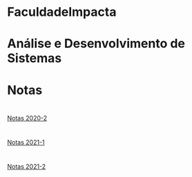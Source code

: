 # FaculdadeImpacta
# Análise e Desenvolvimento de Sistemas
# Notas
#
<a href="https://account.impacta.edu.br/aluno/boletim-ac.print.php?codigo=MDE2TVRZek9ETXhNakEyTXc9PU56QXpNREE9">Notas 2020-2</a>
#
<a href="https://account.impacta.edu.br/aluno/boletim-ac.print.php?codigo=MDE2TVRZek9ETXhOekF3TkE9PU56WTBNems9">Notas 2021-1</a>
#
<a href="https://account.impacta.edu.br/aluno/boletim-ac.print.php?codigo=MDE2TVRZek9ETXhOekF3TkE9PU9ERTVOVE09">Notas 2021-2</a>
#




